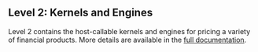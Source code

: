 ## Level 2: Kernels and Engines

Level 2 contains the host-callable kernels and engines for pricing a variety of financial products. More details are available in the [full documentation](https://pages.gitenterprise.xilinx.com/FaaSApps/xf_fintech/index.html).


